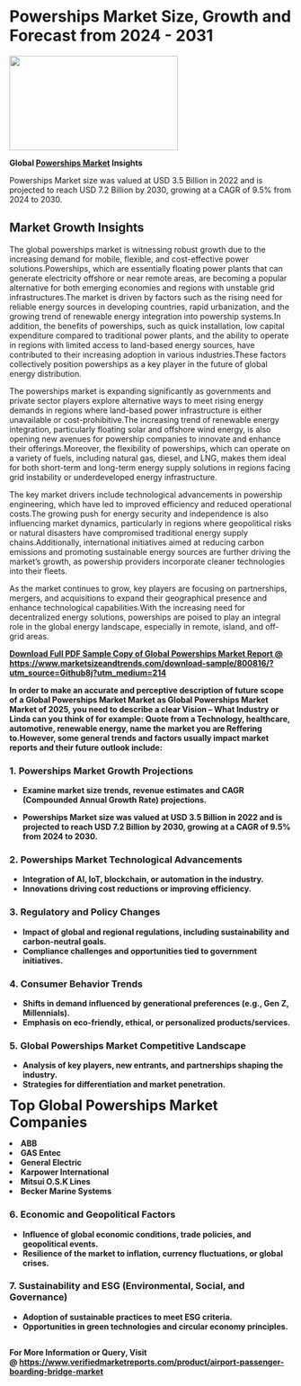 <H1>Powerships Market Size, Growth and Forecast from 2024 - 2031</H1><img class="aligncenter size-medium wp-image-584254" src="https://thirdeyenews.in/wp-content/uploads/2024/09/Global-Market-Research-300x168.jpeg" alt="" width="300" height="168" /><p><strong>Global&nbsp;<a href="https://www.marketsizeandtrends.com/download-sample/800816/?utm_source=Github8j?utm_medium=214">Powerships Market</a> Insights</strong></p><p>Powerships Market size was valued at USD 3.5 Billion in 2022 and is projected to reach USD 7.2 Billion by 2030, growing at a CAGR of 9.5% from 2024 to 2030.</p><p><h2>Market Growth Insights</h2> <p>The global powerships market is witnessing robust growth due to the increasing demand for mobile, flexible, and cost-effective power solutions.Powerships, which are essentially floating power plants that can generate electricity offshore or near remote areas, are becoming a popular alternative for both emerging economies and regions with unstable grid infrastructures.The market is driven by factors such as the rising need for reliable energy sources in developing countries, rapid urbanization, and the growing trend of renewable energy integration into powership systems.In addition, the benefits of powerships, such as quick installation, low capital expenditure compared to traditional power plants, and the ability to operate in regions with limited access to land-based energy sources, have contributed to their increasing adoption in various industries.These factors collectively position powerships as a key player in the future of global energy distribution.</p> <p><strong><a href="#"></a></strong></p> <p>The powerships market is expanding significantly as governments and private sector players explore alternative ways to meet rising energy demands in regions where land-based power infrastructure is either unavailable or cost-prohibitive.The increasing trend of renewable energy integration, particularly floating solar and offshore wind energy, is also opening new avenues for powership companies to innovate and enhance their offerings.Moreover, the flexibility of powerships, which can operate on a variety of fuels, including natural gas, diesel, and LNG, makes them ideal for both short-term and long-term energy supply solutions in regions facing grid instability or underdeveloped energy infrastructure.</p> <p>The key market drivers include technological advancements in powership engineering, which have led to improved efficiency and reduced operational costs.The growing push for energy security and independence is also influencing market dynamics, particularly in regions where geopolitical risks or natural disasters have compromised traditional energy supply chains.Additionally, international initiatives aimed at reducing carbon emissions and promoting sustainable energy sources are further driving the market’s growth, as powership providers incorporate cleaner technologies into their fleets.</p> <p>As the market continues to grow, key players are focusing on partnerships, mergers, and acquisitions to expand their geographical presence and enhance technological capabilities.With the increasing need for decentralized energy solutions, powerships are poised to play an integral role in the global energy landscape, especially in remote, island, and off-grid areas.</p> <p><strong><a href="#"></p><p><span class=""><strong>Download Full PDF Sample Copy of Global Powerships Market Report</strong> @ <a href="https://www.marketsizeandtrends.com/download-sample/800816/?utm_source=Github8j?utm_medium=214" target="_blank">https://www.marketsizeandtrends.com/download-sample/800816/?utm_source=Github8j?utm_medium=214</a></span></p><p>In order to make an accurate and perceptive description of future scope of a Global&nbsp;Powerships Market Market as Global&nbsp;Powerships Market Market of 2025, you need to describe a clear Vision &ndash; What Industry or Linda can you think of for example: Quote from a Technology, healthcare, automotive, renewable energy, name the market you are Reffering to.However, some general trends and factors usually impact market reports and their future outlook include:</p><h3>1.&nbsp;<strong>Powerships Market Growth Projections</strong></h3><ul><li>Examine market size trends, revenue estimates and CAGR (Compounded Annual Growth Rate) projections.</li><li><p>Powerships Market size was valued at USD 3.5 Billion in 2022 and is projected to reach USD 7.2 Billion by 2030, growing at a CAGR of 9.5% from 2024 to 2030.</p></li></ul><h3>2.&nbsp;<strong>Powerships Market Technological Advancements</strong></h3><ul><li>Integration of AI, IoT, blockchain, or automation in the industry.</li><li>Innovations driving cost reductions or improving efficiency.</li></ul><h3>3.&nbsp;<strong>Regulatory and Policy Changes</strong></h3><ul><li>Impact of global and regional regulations, including sustainability and carbon-neutral goals.</li><li>Compliance challenges and opportunities tied to government initiatives.</li></ul><h3>4.&nbsp;<strong>Consumer Behavior Trends</strong></h3><ul><li>Shifts in demand influenced by generational preferences (e.g., Gen Z, Millennials).</li><li>Emphasis on eco-friendly, ethical, or personalized products/services.</li></ul><h3>5.&nbsp;<strong>Global Powerships Market Competitive Landscape</strong></h3><ul><li>Analysis of key players, new entrants, and partnerships shaping the industry.</li><li>Strategies for differentiation and market penetration.</li></ul><p data-pm-slice="1 1 []"><span style="color: inherit; font-family: inherit; font-size: 25px;">Top Global Powerships Market Companies</span></p><div class="" data-test-id=""><p><li>ABB</li><li> GAS Entec</li><li> General Electric</li><li> Karpower International</li><li> Mitsui O.S.K Lines</li><li> Becker Marine Systems</li></p></div><h3>6.&nbsp;<strong>Economic and Geopolitical Factors</strong></h3><ul><li>Influence of global economic conditions, trade policies, and geopolitical events.</li><li>Resilience of the market to inflation, currency fluctuations, or global crises.</li></ul><h3>7.&nbsp;<strong>Sustainability and ESG (Environmental, Social, and Governance)</strong></h3><ul><li>Adoption of sustainable practices to meet ESG criteria.</li><li>Opportunities in green technologies and circular economy principles.</li></ul><h2><strong style="font-size: 14px;">For More Information or Query, Visit @&nbsp;</strong><a style="background-color: #ffffff; font-size: 14px;" href="https://www.marketsizeandtrends.com/report/powerships-market/" target="_blank">https://www.verifiedmarketreports.com/product/airport-passenger-boarding-bridge-market</a></h2>